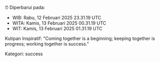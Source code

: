 ⏰ Diperbarui pada:
- WIB: Rabu, 12 Februari 2025 23.31.19 UTC
- WITA: Kamis, 13 Februari 2025 00.31.19 UTC
- WIT: Kamis, 13 Februari 2025 01.31.19 UTC

Kutipan Inspiratif:
"Coming together is a beginning; keeping together is progress; working together is success."


Kategori: success


